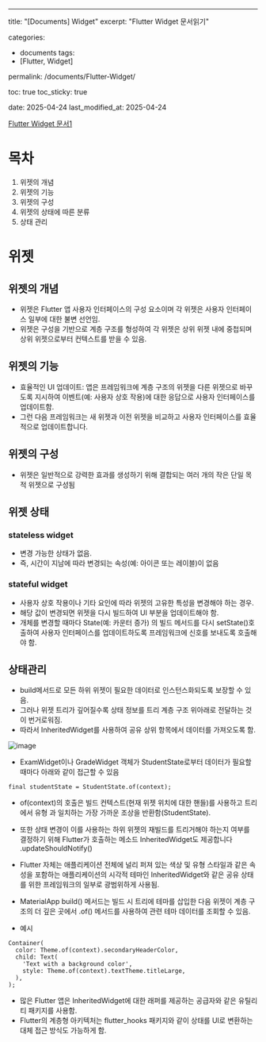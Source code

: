 ---

title: "[Documents] Widget"
excerpt: "Flutter Widget 문서읽기"

categories:

- documents
  tags:
- [Flutter, Widget]

permalink: /documents/Flutter-Widget/

toc: true
toc_sticky: true

date: 2025-04-24
last_modified_at: 2025-04-24

[Flutter Widget 문서1](https://docs.flutter.dev/get-started/fundamentals/widgets)

# 목차

1. 위젯의 개념
2. 위젯의 기능
3. 위젯의 구성
4. 위젯의 상태에 따른 분류
5. 상태 관리

# 위젯

## 위젯의 개념

- 위젯은 Flutter 앱 사용자 인터페이스의 구성 요소이며 각 위젯은 사용자 인터페이스 일부에 대한 불변 선언임.
- 위젯은 구성을 기반으로 계층 구조를 형성하여 각 위젯은 상위 위젯 내에 중첩되며 상위 위젯으로부터 컨텍스트를 받을 수 있음.

## 위젯의 기능

- 효율적인 UI 업데이트: 앱은 프레임워크에 계층 구조의 위젯을 다른 위젯으로 바꾸도록 지시하여 이벤트(예: 사용자 상호 작용)에 대한 응답으로 사용자 인터페이스를 업데이트함.
- 그런 다음 프레임워크는 새 위젯과 이전 위젯을 비교하고 사용자 인터페이스를 효율적으로 업데이트합니다.

## 위젯의 구성

- 위젯은 일반적으로 강력한 효과를 생성하기 위해 결합되는 여러 개의 작은 단일 목적 위젯으로 구성됨

## 위젯 상태

### stateless widget

- 변경 가능한 상태가 없음.
- 즉, 시간이 지남에 따라 변경되는 속성(예: 아이콘 또는 레이블)이 없음

### stateful widget

- 사용자 상호 작용이나 기타 요인에 따라 위젯의 고유한 특성을 변경해야 하는 경우.
- 해당 값이 변경되면 위젯을 다시 빌드하여 UI 부분을 업데이트해야 함.
- 개체를 변경할 때마다 State(예: 카운터 증가) 의 빌드 메서드를 다시 setState()호출하여 사용자 인터페이스를 업데이트하도록 프레임워크에 신호를 보내도록 호출해야 함.

## 상태관리

- build메서드로 모든 하위 위젯이 필요한 데이터로 인스턴스화되도록 보장할 수 있음.
- 그러나 위젯 트리가 깊어질수록 상태 정보를 트리 계층 구조 위아래로 전달하는 것이 번거로워짐.
- 따라서 InheritedWidget를 사용하여 공유 상위 항목에서 데이터를 가져오도록 함.

![image](https://github.com/itbebop/itbebop.github.io/assets/86880025/5945a423-4e61-4324-922b-d2bf0547c75a)

- ExamWidget이나 GradeWidget 객체가 StudentState로부터 데이터가 필요할 때마다 아래와 같이 접근할 수 있음

```
final studentState = StudentState.of(context);
```

- of(context)의 호출은 빌드 컨텍스트(현재 위젯 위치에 대한 핸들)를 사용하고 트리에서 유형 과 일치하는 가장 가까운 조상을 반환함(StudentState).
- 또한 상태 변경이 이를 사용하는 하위 위젯의 재빌드를 트리거해야 하는지 여부를 결정하기 위해 Flutter가 호출하는 메소드 InheritedWidget도 제공합니다 .updateShouldNotify()

- Flutter 자체는 애플리케이션 전체에 널리 퍼져 있는 색상 및 유형 스타일과 같은 속성을 포함하는 애플리케이션의 시각적 테마인 InheritedWidget와 같은 공유 상태를 위한 프레임워크의 일부로 광범위하게 사용됨.
- MaterialApp build() 메서드는 빌드 시 트리에 테마를 삽입한 다음 위젯이 계층 구조의 더 깊은 곳에서 .of() 메서드를 사용하여 관련 테마 데이터를 조회할 수 있음.
- 예시

```
Container(
  color: Theme.of(context).secondaryHeaderColor,
  child: Text(
    'Text with a background color',
    style: Theme.of(context).textTheme.titleLarge,
  ),
);
```

- 많은 Flutter 앱은 InheritedWidget에 대한 래퍼를 제공하는 공급자와 같은 유틸리티 패키지를 사용함.
- Flutter의 계층형 아키텍처는 flutter_hooks 패키지와 같이 상태를 UI로 변환하는 대체 접근 방식도 가능하게 함.
